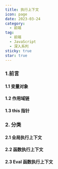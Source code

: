 ```yaml
---
title: 执行上下文
icon: page
date: 2023-03-24
category:
  - 前端
tag:
  - 前端
  - JavaScript
  - 深入系列
sticky: true
star: true
---
```


<!-- more -->

### 1.前言

#### 1.1 变量对象

#### 1.2 作用域链

#### 1.3 this 指针

### 2. 分类

#### 2.1 全局执行上下文

#### 2.2 函数执行上下文

#### 2.3 Eval 函数执行上下文
